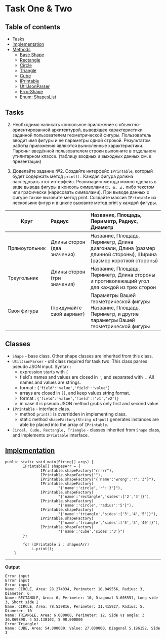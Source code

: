 # Task One & Two
## Table of contents
* [Tasks](#tasks)
* [Implementation](./MainShape.java)
* [Methods](./methods)
    * [Base Shape](./methods/Shape.java)
    * [Rectangle](./methods/Rectangle.java)
    * [Circle](./methods/Circle.java)
    * [Triangle](./methods/Triangle.java)
    * [Cube](./methods/Cube.java)
    * [IPrintable](./methods/IPrintable.java)
    * [UtilJsonParser](./methods/UtilJsonParser.java)
    * [ErrorShape](./methods/ErrorShape.java)
    * [Enum: ShapesList](./methods/ShapesList.java)

## Tasks
2. Необходимо написать консольное приложение с объектно-ориентированной
архитектурой, выводящее характеристики заданной пользователем 
геометрической фигуры. Пользователь вводит имя фигуры и её 
параметры одной строкой. Результатом работы приложения являются 
вычисленные характеристики. Парсинг введённой пользователем строки
выполните в отдельном утилитарном классе. 
(таблицу входных и выходных данных см. в презентации)


3. Доделайте задание №2. Создайте интерфейс `IPrintable`, 
который будет содержать метод `print().` Каждая фигура должна 
наследовать этот интерфейс. Реализацию метода можно сделать в 
виде вывода фигуры в консоль символами `⧠, ◍, ⊿,` либо текстом 
или графически (нарисовать символами). При выводе данных о 
фигуре также вызовите метод print. Создайте массив `IPrintable` 
из нескольких фигур и в цикле вызовите метод print у каждой фигуры.

| Круг          | Радиус                      | Название, Площадь, Периметр, Радиус, Диаметр                                                                      |
|---------------|:----------------------------|:------------------------------------------------------------------------------------------------------------------|
| Прямоугольник | Длины сторон (два значения) | Название, Площадь, Периметр, Длина диагонали, Длина (размер длинной стороны), Ширина (размер короткой стороны)    |   
| Треугольник   | Длины сторон (три значения) | Название, Площадь, Периметр, Длина стороны и противолежащий угол для каждой из трех сторон                        |
|  Своя фигура  | (придумайте свой вариант)   | Параметры Вашей геометрической фигуры Название, Площадь, Периметр, и другие параметры Вашей геометрической фигуры |

## Classes

* `Shape` - base class. Other shape classes are inherited from this class.
* `UtilJsonParser` - util class required for task two. This class
 parses pseudo JSON input. Syntax :
  * expression starts with `{`
  * field\`s names and values are closed in `'`, 
  and separated with `,`. All names and
  values are strings.
  * format : `{'field':'value','field':'value'}`
  * arrays are closed in `[]`, and keep values string format.
  * format : `{'field':'value','field':['v1','v2']}`
  * in case it is pseudo JSON method grubs only first
  and second value.
* `IPrintable` - interface class.
  * method `print()` is overridden in implementing class.
  * static method `shapeFactory(String uInput)` generates instances
are able be placed into the array of `IPrintable`.  
* `Circel, Cude, Rectangle, Triangle` - classes inherited from 
`Shape` class, and implements `IPrintable` interface.

## [Implementation](./MainShape.java)
```
public static void main(String[] args) {
        IPrintable[] shapesArr = {
                IPrintable.shapeFactory("rrrrr"),
                IPrintable.shapeFactory(""),
                IPrintable.shapeFactory("{'name':'wrong','r':'3'}"),
                IPrintable.shapeFactory(
                        "{'name':'circle','r':'3'}"),
                IPrintable.shapeFactory(
                        "{'name':'rectangle','sides':['2','3']}"),
                IPrintable.shapeFactory(
                        "{'name':'circle','radius':'5'}"),
                IPrintable.shapeFactory(
                        "{'name':'triangle','sides':['3','4','5']}"),
                IPrintable.shapeFactory(
                        "{'name':'triangle','sides':['5','3','40']}"),
                IPrintable.shapeFactory(
                        "{'name':'cube','sides':'3'}")
        };

        for (IPrintable i : shapesArr)
            i.print();
    }
```
---
<b>Output</b>
```
Error input
Error input
Error input
Name: CIRCLE, Area: 28.274334, Perimeter: 18.849556, Radius: 3, Diameter: 6
Name: RECTANGLE, Area: 6, Perimeter: 10, Diagonal 3.605551, Long side 3, Short side 2
Name: CIRCLE, Area: 78.539816, Perimeter: 31.415927, Radius: 5, Diameter: 10
Name: TRIANGLE, Area: 6.000000, Perimeter: 12, Side vs angle: 3 36.869898, 4 53.130102, 5 90.000000
Error Triangle!
Name: CUBE, Area: 54.000000, Value: 27.000000, Diagonal 5.196152, Side 3
```